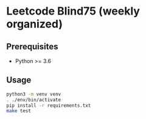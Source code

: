 # Leetcode Blind75 (weekly organized)

## Prerequisites
- Python >= 3.6

## Usage
``` bash
python3 -m venv venv
. ./env/bin/activate
pip install -r requirements.txt
make test
```